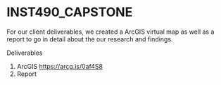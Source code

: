 # INST490_CAPSTONE
For our client deliverables, we created a ArcGIS virtual map as well as a report to go in detail about the our research and findings.


Deliverables
1. ArcGIS
    https://arcg.is/0af4S8
2. Report
    
